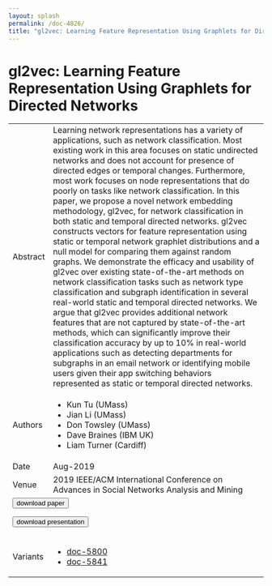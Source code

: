 ```yaml
---
layout: splash
permalink: /doc-4826/
title: "gl2vec: Learning Feature Representation Using Graphlets for Directed Networks"
---
```


# gl2vec: Learning Feature Representation Using Graphlets for Directed Networks

<table>
    <tbody>
    <tr>
        <td>Abstract</td>
        <td>Learning network representations has a variety of applications, such as network classification. Most existing work in this area focuses on static undirected networks and does not account for presence of directed edges or temporal changes. Furthermore, most work focuses on node representations that do poorly on tasks like network classification. In this paper, we propose a novel network embedding methodology, gl2vec, for network classification in both static and temporal directed networks. gl2vec constructs vectors for feature representation using static or temporal network graphlet distributions and a null model for comparing them against random graphs. We demonstrate the efficacy and usability of gl2vec over existing state-of-the-art methods on network classification tasks such as network type classification and subgraph identification in several real-world static and temporal directed networks. We argue that gl2vec provides additional network features that are not captured by state-of-the-art methods, which can significantly improve their classification accuracy by up to 10% in real-world applications such as detecting departments for subgraphs in an email network or identifying mobile users given their app switching behaviors represented as static or temporal directed networks.</td>
    </tr>
    <tr>
        <td>Authors</td>
        <td>
            <ul>
                <li>Kun Tu (UMass)</li>
                <li>Jian Li (UMass)</li>
                <li>Don Towsley (UMass)</li>
                <li>Dave Braines (IBM UK)</li>
                <li>Liam Turner (Cardiff)</li>
            </ul>
        </td>
    </tr>
    <tr>
        <td>Date</td>
        <td>Aug-2019</td>
    </tr>
    <tr>
        <td>Venue</td>
        <td>2019 IEEE/ACM International Conference on Advances in Social Networks Analysis and Mining</td>
    </tr>
        <tr>
            <td colspan="2">
                <form method="get" action="https://dais-ita.org/sites/default/files/3435.pdf">
                    <button type="submit">download paper</button>
                </form>
                <form method="get" action="https://dais-ita.org/sites/default/files/3435_slides.pdf">
                    <button type="submit">download presentation</button>
                </form>
            </td>
        </tr>
        <tr>
            <td>Variants</td>
            <td>
                <ul>
                    <li><a href="${varId}">doc-5800</a></li>
                    <li><a href="${varId}">doc-5841</a></li>
                </ul>
            </td>
        </tr>
    </tbody>
</table>
